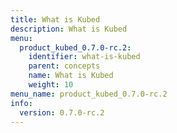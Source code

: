 ```yaml
---
title: What is Kubed
description: What is Kubed
menu:
  product_kubed_0.7.0-rc.2:
    identifier: what-is-kubed
    parent: concepts
    name: What is Kubed
    weight: 10
menu_name: product_kubed_0.7.0-rc.2
info:
  version: 0.7.0-rc.2
---
```


